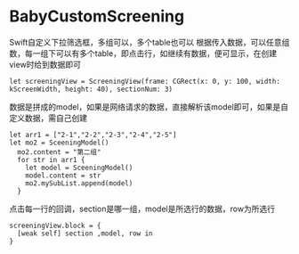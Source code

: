 # BabyCustomScreening
Swift自定义下拉筛选框，多组可以，多个table也可以
根据传入数据，可以任意组数，每一组下可以有多个table，即点击行，如继续有数据，便可显示，在创建view时给到数据即可
```        
let screeningView = ScreeningView(frame: CGRect(x: 0, y: 100, width: kScreenWidth, height: 40), sectionNum: 3)
```
数据是拼成的model，如果是网络请求的数据，直接解析该model即可，如果是自定义数据，需自己创建
```
let arr1 = ["2-1","2-2","2-3","2-4","2-5"]
let mo2 = SceeningModel()
  mo2.content = "第二组"
  for str in arr1 {
    let model = SceeningModel()
    model.content = str
    mo2.mySubList.append(model)
  }
```
点击每一行的回调，section是哪一组，model是所选行的数据，row为所选行
```
screeningView.block = {
  [weak self] section ,model, row in
}
```
